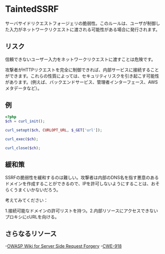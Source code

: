 # TaintedSSRF

サーバサイドリクエストフォージェリの脆弱性。このルールは、ユーザが制御した入力がネットワークリクエストに渡される可能性がある場合に発行されます。

## リスク

信頼できないユーザー入力をネットワークリクエストに渡すことは危険です。 

攻撃者がHTTPリクエストを完全に制御できれば、内部サービスに接続することができます。これらの性質によっては、セキュリティリスクを引き起こす可能性があります。(例えば、バックエンドサービス、管理者インターフェース、AWSメタデータなど）。

## 例

```php
<?php
$ch = curl_init();

curl_setopt($ch, CURLOPT_URL, $_GET['url']);

curl_exec($ch);

curl_close($ch);
```

## 緩和策

SSRFの脆弱性を緩和するのは難しい。攻撃者は内部のDNS名を指す悪意のあるドメインを作成することができるので、IPを許可しないようにすることは、おそらくうまくいかないだろう。

考えてみてください：

1.接続可能なドメインの許可リストを持つ。2.内部リソースにアクセスできないプロキシにcURLを向ける。

## さらなるリソース

-[OWASP Wiki for Server Side Request Forgery](https://owasp.org/www-community/attacks/Server_Side_Request_Forgery) -[CWE-918](https://cwe.mitre.org/data/definitions/918)